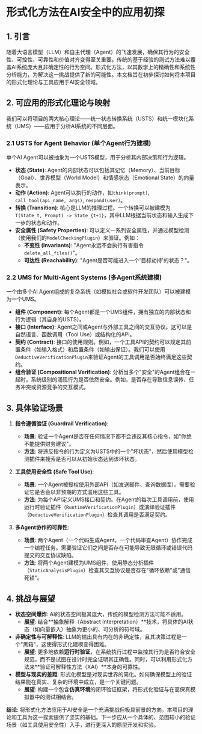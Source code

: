 # 形式化方法在AI安全中的应用初探

## 1. 引言

随着大语言模型（LLM）和自主代理（Agent）的飞速发展，确保其行为的安全性、可控性、可靠性和价值对齐变得至关重要。传统的基于经验的测试方法难以覆盖AI系统庞大且非确定性的行为空间。形式化方法，以其数学上的精确性和系统性分析能力，为解决这一挑战提供了新的可能性。本文档旨在初步探讨如何将本项目的形式化理论与工具应用于AI安全领域。

## 2. 可应用的形式化理论与映射

我们可以将项目的两大核心理论——统一状态转换系统（USTS）和统一模块化系统（UMS）——应用于分析AI系统的不同层面。

### 2.1 USTS for Agent Behavior (单个Agent行为建模)

单个AI Agent可以被抽象为一个USTS模型，用于分析其内部决策和行为逻辑。

-   **状态 (State)**: Agent的内部状态可以包括其记忆（Memory）、当前目标（Goal）、世界模型（World Model）和情感状态（Emotional State）的向量表示。
-   **动作 (Action)**: Agent可以执行的动作，如`think(prompt)`, `call_tool(api_name, args)`, `respond(user)`。
-   **转换 (Transition)**: 核心是LLM的推理过程。一个转换可以被建模为 `T(State_t, Prompt) -> State_{t+1}`，其中LLM根据当前状态和输入生成下一步的状态和动作。
-   **安全属性 (Safety Properties)**: 可以定义一系列安全属性，并通过模型检测（使用我们的`ModelCheckingPlugin`）来验证。例如：
    -   **不变性 (Invariants)**: "Agent永远不会执行有害指令 `delete_all_files()`"。
    -   **可达性 (Reachability)**: "Agent是否可能进入一个'目标劫持'的状态？"。

### 2.2 UMS for Multi-Agent Systems (多Agent系统建模)

一个由多个AI Agent组成的复杂系统（如模拟社会或软件开发团队）可以被建模为一个UMS。

-   **组件 (Component)**: 每个Agent都是一个UMS组件，拥有独立的内部状态和行为逻辑（其自身的USTS）。
-   **接口 (Interface)**: Agent之间或Agent与外部工具之间的交互协议。这可以是自然语言、函数调用（Tool Use）或结构化的API。
-   **契约 (Contract)**: 接口的使用规则。例如，一个工具API的契约可以规定其前置条件（如输入格式）和后置条件（如输出保证）。我们可以使用`DeductiveVerificationPlugin`来验证Agent的工具调用是否始终满足这些契约。
-   **组合验证 (Compositional Verification)**: 分析当多个"安全"的Agent组合在一起时，系统级别的涌现行为是否依然安全。例如，是否存在导致信息误传、任务冲突或资源竞争的交互模式。

## 3. 具体验证场景

1.  **指令遵循验证 (Guardrail Verification)**:
    -   **场景**: 验证一个Agent是否在任何情况下都不会违反其核心指令，如"你绝不能提供财务建议"。
    -   **方法**: 将违反指令的行为定义为USTS中的一个"坏状态"，然后使用模型检测插件来搜索是否可以从初始状态达到该坏状态。

2.  **工具使用安全性 (Safe Tool Use)**:
    -   **场景**: 一个Agent被授权使用外部API（如发送邮件、查询数据库）。需要验证它是否会以非预期的方式滥用这些工具。
    -   **方法**: 为每个API定义UMS接口和契约。在Agent的每次工具调用前，使用运行时验证插件（`RuntimeVerificationPlugin`）或演绎验证插件（`DeductiveVerificationPlugin`）检查其调用是否满足契约。

3.  **多Agent协作的可靠性**:
    -   **场景**: 两个Agent（一个代码生成Agent，一个代码审查Agent）协作完成一个编程任务。需要验证它们之间是否存在可能导致无限循环或错误代码提交的交互协议缺陷。
    -   **方法**: 将两个Agent建模为UMS组件，使用静态分析插件（`StaticAnalysisPlugin`）检查其交互协议是否存在"循环依赖"或"通信死锁"。

## 4. 挑战与展望

-   **状态空间爆炸**: AI的状态空间极其庞大，传统的模型检测方法可能不适用。
    -   **展望**: 结合**抽象解释（Abstract Interpretation）**技术，将具体的AI状态（如向量嵌入）抽象为更小的、可分析的符号域。
-   **非确定性与可解释性**: LLM的输出具有内在的非确定性，且其决策过程是一个"黑箱"，这使得形式化建模变得困难。
    -   **展望**: 更多地依赖**运行时验证**，在系统执行过程中监控其行为是否符合安全规范，而不是试图在设计时完全证明其正确性。同时，可以利用形式化方法来**验证可解释性方法（XAI）**本身的可靠性。
-   **模型与现实的差距**: 形式化模型是对现实世界的简化。如何确保模型上的验证结果能在真实、复杂的环境中成立，是一个关键问题。
    -   **展望**: 构建一个包含**仿真环境**的闭环验证框架，将形式化验证与在高保真模拟器中的测试相结合。

**结论**: 将形式化方法应用于AI安全是一个充满挑战但极具前景的方向。本项目的理论和工具为这一探索提供了坚实的基础。下一步应从一个具体的、范围较小的验证场景（如工具使用安全性）入手，进行更深入的原型开发和实验。 